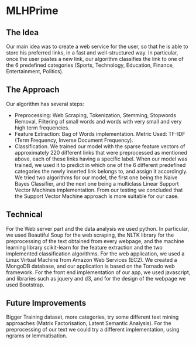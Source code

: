 # MLHPrime

## The Idea

Our main idea was to create a web service for the user, so that he is able to store his preferred links, in a fast and well-structured way. In particular, once the user pastes a new link, our algorithm classifies the link to one of the 6 predefined categories (Sports, Technology, Education, Finance, Entertainment, Politics).

## The Approach

Our algorithm has several steps:
- Preprocessing: Web Scraping, Tokenization, Stemming, Stopwords Removal, Filtering of small words and words with very small and very high term frequencies.
- Feature Extraction: Bag of Words implementation. Metric Used: TF-IDF (Term Frequency, Inverse Document Frequency).
- Classification. We trained our model with the sparse feature vectors of approximately 220 different links that were preprocessed as mentioned above, each of these links having a specific label. When our model was trained, we used it to predict in which one of the 6 different predefined categories the newly inserted link belongs to, and assign it accordingly. We tried two algorithms for our model, the first one being the Naive Bayes Classifier, and the next one being a multiclass Linear Support Vector Machines implementation. From our testing we concluded that the Support Vector Machine approach is more suitable for our case.

## Technical

For the Web server part and the data analysis we used python. In particular, we used Beautiful Soup for the web scraping, the NLTK library for the preprocessing of the text obtained from every webpage, and the machine learning library scikit-learn for the feature extraction and the two implemented classification algorithms. For the web application, we used a Linux Virtual Machine from Amazon Web Services (EC2). We created a MongoDB database, and our application is based on the Tornado web framework. For the front end implementation of our app, we used javascript, and libraries such as jquery and d3, and for the design of the webpage we used Bootstrap. 


## Future Improvements 

Bigger Training dataset, more categories, try some different text mining approaches (Matrix Factorisation, Latent Semantic Analysis). For the preprocessing of our text we could try a different implementation, using ngrams or lemmatisation.

